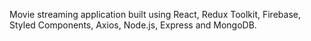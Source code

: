 Movie streaming application built using React, Redux Toolkit, Firebase, Styled Components, Axios, Node.js, Express and MongoDB.
